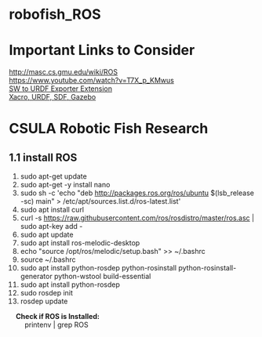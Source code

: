 # robofish_ROS
Important Links to Consider
======
http://masc.cs.gmu.edu/wiki/ROS  
https://www.youtube.com/watch?v=T7X_p_KMwus  
[SW to URDF Exporter Extension](http://wiki.ros.org/sw_urdf_exporter/Tutorials/Export%20an%20Assembly)  
[Xacro, URDF, SDF, Gazebo](https://nu-msr.github.io/me495_site/lecture10_sdf_gazebo.html)  

CSULA Robotic Fish Research
======
## 1.1 install ROS  
1. sudo apt-get update
2. sudo apt-get -y install nano
3. sudo sh -c 'echo "deb http://packages.ros.org/ros/ubuntu $(lsb_release -sc) main" > /etc/apt/sources.list.d/ros-latest.list'
4. sudo apt install curl
5. curl -s https://raw.githubusercontent.com/ros/rosdistro/master/ros.asc | sudo apt-key add -
6. sudo apt update
7. sudo apt install ros-melodic-desktop
8. echo "source /opt/ros/melodic/setup.bash" >> ~/.bashrc
9. source ~/.bashrc
10. sudo apt install python-rosdep python-rosinstall python-rosinstall-generator python-wstool build-essential
11. sudo apt install python-rosdep
12. sudo rosdep init
13. rosdep update  

&emsp;**Check if ROS is Installed:**   
&emsp;&emsp; printenv | grep ROS
